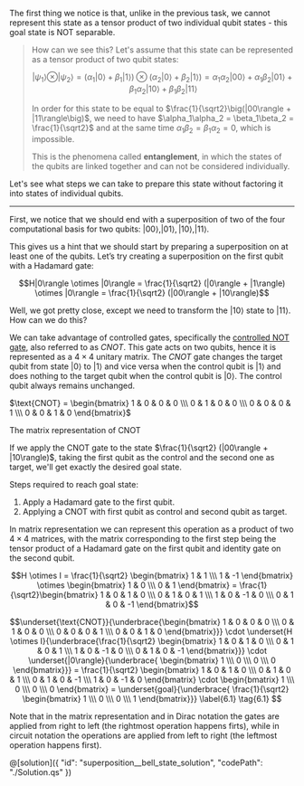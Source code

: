 The first thing we notice is that, unlike in the previous task, we cannot represent this state as a tensor product of two individual qubit states - this goal state is NOT separable. 

> How can we see this? Let's assume that this state can be represented as a tensor product of two qubit states: 
>
> $$|\psi_1\rangle \otimes |\psi_2\rangle = (\alpha_1|0\rangle + \beta_1|1\rangle) \otimes (\alpha_2|0\rangle + \beta_2|1\rangle) = \alpha_1\alpha_2|00\rangle + \alpha_1\beta_2|01\rangle + \beta_1\alpha_2|10\rangle + \beta_1\beta_2|11\rangle$$ 
>
>In order for this state to be equal to $\frac{1}{\sqrt2}\big(|00\rangle + |11\rangle\big)$, we need to have $\alpha_1\alpha_2 = \beta_1\beta_2 = \frac{1}{\sqrt2}$ and at the same time $\alpha_1\beta_2 = \beta_1\alpha_2 = 0$, which is impossible.
>
>This is the phenomena called **entanglement**, in which the states of the qubits are linked together and can not be considered individually.  

Let's see what steps we can take to prepare this state without factoring it into states of individual qubits.

---

First, we notice that we should end with a superposition of two of the four computational basis for two qubits: $|00\rangle, |01\rangle, |10\rangle, |11\rangle$.

This gives us a hint that we should start by preparing a superposition on at least one of the qubits. Let’s try creating a superposition on the first qubit with a Hadamard gate: 

$$H|0\rangle \otimes |0\rangle = \frac{1}{\sqrt2} (|0\rangle + |1\rangle) \otimes |0\rangle = \frac{1}{\sqrt2} (|00\rangle + |10\rangle)$$

Well, we got pretty close, except we need to transform the $|10\rangle$ state to $|11\rangle$.
How can we do this? 

We can take advantage of controlled gates, specifically the [controlled NOT gate](https://en.wikipedia.org/wiki/Controlled_NOT_gate), also referred to as $CNOT$. This gate acts on two qubits, hence it is represented as a $4 \times 4$ unitary matrix. The $CNOT$ gate changes the target qubit from state $|0\rangle$ to $|1\rangle$ and vice versa when the control qubit is $|1\rangle$ and does nothing to the target qubit when the control qubit is $|0\rangle$. The control qubit always remains unchanged. 


$\text{CNOT} = \begin{bmatrix} 1 & 0 & 0 & 0 \\\ 0 & 1 & 0 & 0 \\\ 0 & 0 & 0 & 1 \\\ 0 & 0 & 1 & 0 \end{bmatrix}$ 

The matrix representation of CNOT


If we apply the CNOT gate to the state $\frac{1}{\sqrt2} (|00\rangle + |10\rangle)$, taking the first qubit as the control and the second one as target, we'll get exactly the desired goal state. 
 
Steps required to reach goal state:
1. Apply a Hadamard gate to the first qubit.
2. Applying a CNOT with first qubit as control and second qubit as target.

In matrix representation we can represent this operation as a product of two $4 \times 4$ matrices, with the matrix corresponding to the first step being the tensor product of a Hadamard gate on the first qubit and identity gate on the second qubit.

$$H \otimes I = \frac{1}{\sqrt2} \begin{bmatrix} 1 & 1  \\\ 1 & -1 \end{bmatrix} \otimes \begin{bmatrix} 1 & 0  \\\ 0 & 1 \end{bmatrix} = 
\frac{1}{\sqrt2}\begin{bmatrix} 1 & 0 & 1 & 0 \\\ 0 & 1 & 0 & 1 \\\ 1 & 0 & -1 & 0 \\\ 0 & 1 & 0 & -1 \end{bmatrix}$$

$$\underset{\text{CNOT}}{\underbrace{\begin{bmatrix} 1 & 0 & 0 & 0 \\\ 0 & 1 & 0 & 0 \\\ 0 & 0 & 0 & 1 \\\ 0 & 0 & 1 & 0 \end{bmatrix}}} 
\cdot 
\underset{H \otimes I}{\underbrace{\frac{1}{\sqrt2} \begin{bmatrix} 1 & 0 & 1 & 0 \\\ 0 & 1 & 0 & 1 \\\ 1 & 0 & -1 & 0 \\\ 0 & 1 & 0 & -1 \end{bmatrix}}}
\cdot
\underset{|0\rangle}{\underbrace{ \begin{bmatrix} 1 \\\ 0 \\\ 0 \\\ 0 \end{bmatrix}}}
= \frac{1}{\sqrt2} \begin{bmatrix} 1 & 0 & 1 & 0 \\\ 0 & 1 & 0 & 1 \\\ 0 & 1 & 0 & -1 \\\ 1 & 0 & -1 & 0 \end{bmatrix}
\cdot
\begin{bmatrix} 1 \\\ 0 \\\ 0 \\\ 0 \end{bmatrix}
= \underset{goal}{\underbrace{ \frac{1}{\sqrt2} \begin{bmatrix} 1 \\\ 0 \\\ 0 \\\ 1 \end{bmatrix}}}
\label{6.1} \tag{6.1}
$$

Note that in the matrix representation and in Dirac notation the gates are applied from right to left (the rightmost operation happens firts), while in circuit notation the operations are applied from left to right (the leftmost operation happens first).

@[solution]({
    "id": "superposition__bell_state_solution",
    "codePath": "./Solution.qs"
})

